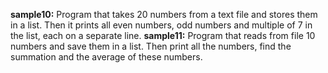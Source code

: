 **sample10:**
Program that takes 20 numbers from a text file and stores them in a list. Then it prints all even numbers, odd numbers and multiple of 7 in the list, each on a separate line.
**sample11:**
Program that reads from file 10 numbers and save them in a list. Then print all the numbers, find the summation and the average of these numbers.
